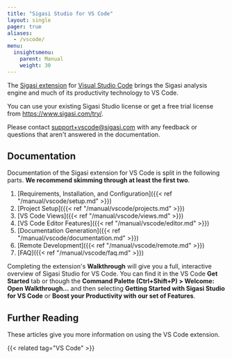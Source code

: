 ```yaml
---
title: "Sigasi Studio for VS Code"
layout: single
pager: true
aliases:
  - /vscode/
menu:
  insightsmenu:
    parent: Manual
    weight: 30
---
```


The [Sigasi extension](https://marketplace.visualstudio.com/items?itemName=Sigasi.sigasi-vscode) for [Visual Studio Code] brings the Sigasi analysis engine and much of its productivity technology to VS Code.

You can use your existing Sigasi Studio license or get a free trial license from <https://www.sigasi.com/try/>.

Please contact [support+vscode@sigasi.com](mailto:support+vscode@sigasi.com) with any feedback or questions that aren't answered in the documentation.

## Documentation

Documentation of the Sigasi extension for VS Code is split in the following parts. **We recommend skimming through at least the first two**.

1. [Requirements, Installation, and Configuration]({{< ref "/manual/vscode/setup.md" >}})
2. [Project Setup]({{< ref "/manual/vscode/projects.md" >}})
3. [VS Code Views]({{< ref "/manual/vscode/views.md" >}})
4. [VS Code Editor Features]({{< ref "/manual/vscode/editor.md" >}})
5. [Documentation Generation]({{< ref "/manual/vscode/documentation.md" >}})
6. [Remote Development]({{< ref "/manual/vscode/remote.md" >}})
7. [FAQ]({{< ref "/manual/vscode/faq.md" >}})

Completing the extension's **Walkthrough** will give you a full, interactive overview of Sigasi Studio for VS Code. You can find it in the VS Code **Get Started** tab or though the **Command Palette (Ctrl+Shift+P) > Welcome: Open Walkthrough...** and then selecting **Getting Started with Sigasi Studio for VS Code** or **Boost your Productivity with our set of Features**.

## Further Reading

These articles give you more information on using the VS Code extension.

{{< related tag="VS Code" >}}

[Visual Studio Code]: https://code.visualstudio.com/
